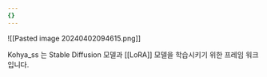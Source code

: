 ```yaml
---
{}
---
```


![[Pasted image 20240402094615.png]]

Kohya_ss 는 Stable Diffusion 모델과 [[LoRA]] 모델을 학습시키기 위한 프레임 워크입니다.
